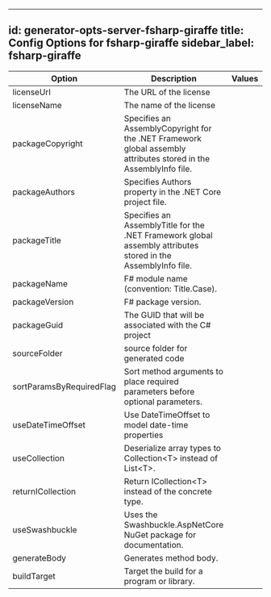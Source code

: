 
---
id: generator-opts-server-fsharp-giraffe
title: Config Options for fsharp-giraffe
sidebar_label: fsharp-giraffe
---

| Option | Description | Values | Default |
| ------ | ----------- | ------ | ------- |
|licenseUrl|The URL of the license| |http://localhost|
|licenseName|The name of the license| |NoLicense|
|packageCopyright|Specifies an AssemblyCopyright for the .NET Framework global assembly attributes stored in the AssemblyInfo file.| |No Copyright|
|packageAuthors|Specifies Authors property in the .NET Core project file.| |OpenAPI|
|packageTitle|Specifies an AssemblyTitle for the .NET Framework global assembly attributes stored in the AssemblyInfo file.| |OpenAPI Library|
|packageName|F# module name (convention: Title.Case).| |OpenAPI|
|packageVersion|F# package version.| |1.0.0|
|packageGuid|The GUID that will be associated with the C# project| |null|
|sourceFolder|source folder for generated code| |OpenAPI/src|
|sortParamsByRequiredFlag|Sort method arguments to place required parameters before optional parameters.| |true|
|useDateTimeOffset|Use DateTimeOffset to model date-time properties| |false|
|useCollection|Deserialize array types to Collection&lt;T&gt; instead of List&lt;T&gt;.| |false|
|returnICollection|Return ICollection&lt;T&gt; instead of the concrete type.| |false|
|useSwashbuckle|Uses the Swashbuckle.AspNetCore NuGet package for documentation.| |false|
|generateBody|Generates method body.| |true|
|buildTarget|Target the build for a program or library.| |program|
